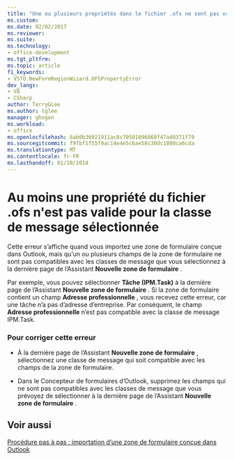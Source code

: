 ```yaml
---
title: "Une ou plusieurs propriétés dans le fichier .ofs ne sont pas valides pour la classe de message sélectionnée | Documents Microsoft"
ms.custom: 
ms.date: 02/02/2017
ms.reviewer: 
ms.suite: 
ms.technology:
- office-development
ms.tgt_pltfrm: 
ms.topic: article
f1_keywords:
- VSTO.NewFormRegionWizard.OFSPropertyError
dev_langs:
- VB
- CSharp
author: TerryGLee
ms.author: tglee
manager: ghogen
ms.workload:
- office
ms.openlocfilehash: 6ab0b36921911ac8c70501096868f47a40371f79
ms.sourcegitcommit: f9fbf1f55f9ac14e4e5c6ae58c30dc1800ca6cda
ms.translationtype: MT
ms.contentlocale: fr-FR
ms.lasthandoff: 01/10/2018
---
```

# <a name="one-or-more-properties-in-the-ofs-file-are-not-valid-for-the-message-class-selected"></a>Au moins une propriété du fichier .ofs n'est pas valide pour la classe de message sélectionnée
  Cette erreur s’affiche quand vous importez une zone de formulaire conçue dans Outlook, mais qu’un ou plusieurs champs de la zone de formulaire ne sont pas compatibles avec les classes de message que vous sélectionnez à la dernière page de l’Assistant **Nouvelle zone de formulaire** .  
  
 Par exemple, vous pouvez sélectionner **Tâche (IPM.Task)** à la dernière page de l’Assistant **Nouvelle zone de formulaire** . Si la zone de formulaire contient un champ **Adresse professionnelle** , vous recevez cette erreur, car une tâche n’a pas d’adresse d’entreprise. Par conséquent, le champ **Adresse professionnelle** n’est pas compatible avec la classe de message IPM.Task.  
  
### <a name="to-correct-this-error"></a>Pour corriger cette erreur  
  
-   À la dernière page de l’Assistant **Nouvelle zone de formulaire** , sélectionnez une classe de message qui soit compatible avec les champs de la zone de formulaire.  
  
-   Dans le Concepteur de formulaires d’Outlook, supprimez les champs qui ne sont pas compatibles avec les classes de message que vous prévoyez de sélectionner à la dernière page de l’Assistant **Nouvelle zone de formulaire** .  
  
## <a name="see-also"></a>Voir aussi  
 [Procédure pas à pas : importation d’une zone de formulaire conçue dans Outlook](../vsto/walkthrough-importing-a-form-region-that-is-designed-in-outlook.md)  
  
  